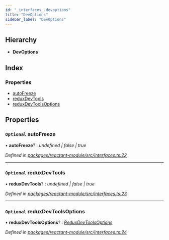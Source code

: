 ```yaml
---
id: "_interfaces_.devoptions"
title: "DevOptions"
sidebar_label: "DevOptions"
---
```


## Hierarchy

* **DevOptions**

## Index

### Properties

* [autoFreeze](_interfaces_.devoptions.md#optional-autofreeze)
* [reduxDevTools](_interfaces_.devoptions.md#optional-reduxdevtools)
* [reduxDevToolsOptions](_interfaces_.devoptions.md#optional-reduxdevtoolsoptions)

## Properties

### `Optional` autoFreeze

• **autoFreeze**? : *undefined | false | true*

*Defined in [packages/reactant-module/src/interfaces.ts:22](https://github.com/unadlib/reactant/blob/9a189fb/packages/reactant-module/src/interfaces.ts#L22)*

___

### `Optional` reduxDevTools

• **reduxDevTools**? : *undefined | false | true*

*Defined in [packages/reactant-module/src/interfaces.ts:23](https://github.com/unadlib/reactant/blob/9a189fb/packages/reactant-module/src/interfaces.ts#L23)*

___

### `Optional` reduxDevToolsOptions

• **reduxDevToolsOptions**? : *[ReduxDevToolsOptions](../modules/_interfaces_.md#reduxdevtoolsoptions)*

*Defined in [packages/reactant-module/src/interfaces.ts:24](https://github.com/unadlib/reactant/blob/9a189fb/packages/reactant-module/src/interfaces.ts#L24)*
